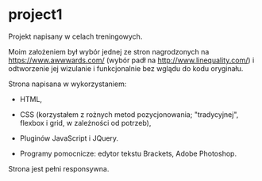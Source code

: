 # project1

Projekt napisany w celach treningowych. 

Moim założeniem był wybór jednej ze stron nagrodzonych na https://www.awwwards.com/ (wybór padł na http://www.linequality.com/)
i odtworzenie jej wizulanie i funkcjonalnie bez wglądu do kodu oryginału. 

Strona napisana w wykorzystaniem: 
* HTML, 
* CSS (korzystałem z rożnych metod pozycjonowania; "tradycyjnej", flexbox i grid, w zależności 
od potrzeb), 
* Pluginów JavaScript i JQuery.

* Programy pomocnicze: edytor tekstu Brackets, Adobe Photoshop.

Strona jest pełni responsywna.
